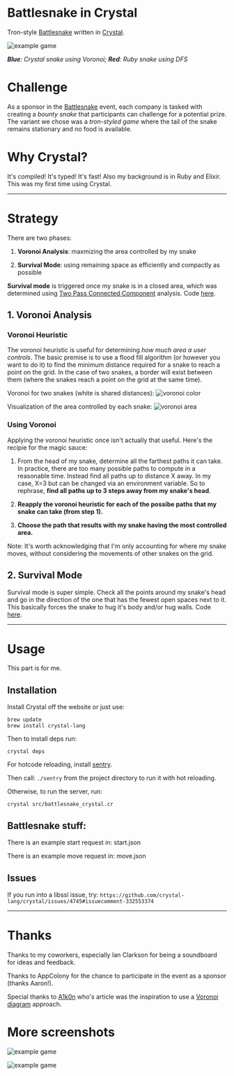 # Battlesnake in Crystal

Tron-style [Battlesnake](https://www.battlesnake.io/) written in [Crystal](https://crystal-lang.org/).

![example game](extra/3.gif)

***Blue**: Crystal snake using Voronoi; **Red**: Ruby snake using DFS*

# Challenge

As a sponsor in the [Battlesnake](https://www.battlesnake.io/) event, each company is tasked with creating a _bounty snake_ that participants can challenge for a potential prize. The variant we chose was a _tron-styled game_ where the tail of the snake remains stationary and no food is available. 

# Why Crystal?

It's compiled! It's typed! It's fast! Also my background is in Ruby and Elixir. This was my first time using Crystal.

---

# Strategy

There are two phases:

1. **Voronoi Analysis**: maxmizing the area controlled by my snake

2. **Survival Mode**: using remaining space as efficiently and compactly as possible

**Survival mode** is triggered once my snake is in a closed area, which was determined using [Two Pass Connected Component](https://en.wikipedia.org/wiki/Connected-component_labeling#Two-pass) analysis. Code [here](src/battlesnake_crystal/connected_components.cr).

## 1. Voronoi Analysis

### Voronoi Heuristic

The voronoi heuristic is useful for determining _how much area a user controls_. The basic premise is to use a flood fill algorithm (or however you want to do it) to find the minimum distance required for a snake to reach a point on the grid. In the case of two snakes, a border will exist between them (where the snakes reach a point on the grid at the same time).  

Voronoi for two snakes (white is shared distances):
![voronoi color](extra/voronoi_color.png)

Visualization of the area controlled by each snake:
![voronoi area](extra/voronoi_area.png)

### Using Voronoi

Applying the voronoi heuristic once isn't actually that useful. Here's the recipie for the magic sauce:

1. From the head of my snake, determine all the farthest paths it can take. In practice, there are too many possible paths to compute in a reasonable time. Instead find all paths up to distance X away. In my case, X=3 but can be changed via an environment variable. So to rephrase, **find all paths up to 3 steps away from my snake's head**. 

2. **Reapply the voronoi heuristic for each of the possibe paths that my snake can take (from step 1).**

3. **Choose the path that results with my snake having the most controlled area.**

Note: It's worth acknowledging that I'm only accounting for where my snake moves, without considering the movements of other snakes on the grid. 

## 2. Survival Mode

Survival mode is super simple. Check all the points around my snake's head and go in the direction of the one that has the fewest open spaces next to it. This basically forces the snake to hug it's body and/or hug walls. Code [here](src/battlesnake_crystal/survival_snake.cr).

---

# Usage

This part is for me.

## Installation

Install Crystal off the website or just use:

```
brew update
brew install crystal-lang
```

Then to install deps run:

`crystal deps`

For hotcode reloading, install [sentry](https://github.com/samueleaton/sentry).

Then call: `./sentry` from the project directory to run it with hot reloading.

Otherwise, to run the server, run:

`crystal src/battlesnake_crystal.cr`

## Battlesnake stuff:

There is an example start request in: start.json

There is an example move request in: move.json

## Issues

If you run into a libssl issue, try:
`https://github.com/crystal-lang/crystal/issues/4745#issuecomment-332553374`

---

# Thanks

Thanks to my coworkers, especially Ian Clarkson for being a soundboard for ideas and feedback. 

Thanks to AppColony for the chance to participate in the event as a sponsor (thanks Aaron!).

Special thanks to [A1k0n](https://www.a1k0n.net/2010/03/04/google-ai-postmortem.html) who's article was the inspiration to use a [Voronoi diagram](https://en.wikipedia.org/wiki/Voronoi_diagram) approach. 

# More screenshots

![example game](extra/2.gif)

![example game](extra/1.gif)
